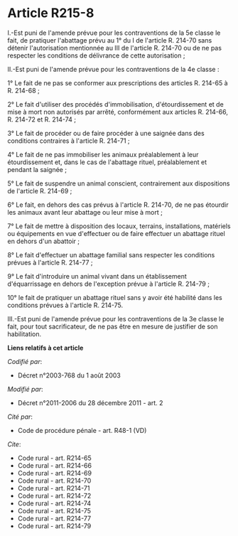# Article R215-8

I.-Est puni de l'amende prévue pour les contraventions de la 5e classe le fait, de pratiquer l'abattage prévu au 1° du I de
l'article R. 214-70 sans détenir l'autorisation mentionnée au III de l'article R. 214-70 ou de ne pas respecter les
conditions de délivrance de cette autorisation ; 

II.-Est puni de l'amende prévue pour les contraventions de la 4e classe : 

1° Le fait de ne pas se conformer aux prescriptions des articles R. 214-65 à R. 214-68 ; 

2° Le fait d'utiliser des procédés d'immobilisation, d'étourdissement et de mise à mort non autorisés par arrêté,
conformément aux articles R. 214-66, R. 214-72 et R. 214-74 ; 

3° Le fait de procéder ou de faire procéder à une saignée dans des conditions contraires à l'article R. 214-71 ; 

4° Le fait de ne pas immobiliser les animaux préalablement à leur étourdissement et, dans le cas de l'abattage rituel,
préalablement et pendant la saignée ; 

5° Le fait de suspendre un animal conscient, contrairement aux dispositions de l'article R. 214-69 ; 

6° Le fait, en dehors des cas prévus à l'article R. 214-70, de ne pas étourdir les animaux avant leur abattage ou leur mise à
mort ; 

7° Le fait de mettre à disposition des locaux, terrains, installations, matériels ou équipements en vue d'effectuer ou de
faire effectuer un abattage rituel en dehors d'un abattoir ; 

8° Le fait d'effectuer un abattage familial sans respecter les conditions prévues à l'article R. 214-77 ; 

9° Le fait d'introduire un animal vivant dans un établissement d'équarrissage en dehors de l'exception prévue à l'article R.
214-79 ; 

10° le fait de pratiquer un abattage rituel sans y avoir été habilité dans les conditions prévues à l'article R. 214-75. 

III.-Est puni de l'amende prévue pour les contraventions de la 3e classe le fait, pour tout sacrificateur, de ne pas être en
mesure de justifier de son habilitation.

**Liens relatifs à cet article**

_Codifié par_:

  - Décret n°2003-768 du 1 août 2003

_Modifié par_:

  - Décret n°2011-2006 du 28 décembre 2011 - art. 2

_Cité par_:

  - Code de procédure pénale - art. R48-1 (VD)

_Cite_:

  - Code rural - art. R214-65
  - Code rural - art. R214-66
  - Code rural - art. R214-69
  - Code rural - art. R214-70
  - Code rural - art. R214-71
  - Code rural - art. R214-72
  - Code rural - art. R214-74
  - Code rural - art. R214-75
  - Code rural - art. R214-77
  - Code rural - art. R214-79
